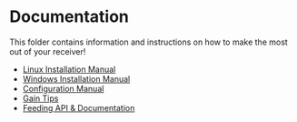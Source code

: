 # Documentation

This folder contains information and instructions on how to make the most out of your receiver!

- <a href="/docs/install_linux.md">Linux Installation Manual</a>
- <a href="/docs/install_windows.md">Windows Installation Manual</a>
- <a href="/docs/config.md">Configuration Manual</a>
- <a href="/docs/gain.md">Gain Tips</a>
- <a href="/docs/feeding.md">Feeding API & Documentation</a>
